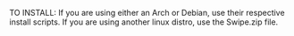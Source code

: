 TO INSTALL:
    If you are using either an Arch or Debian, use their respective install scripts.
    If you are using another linux distro, use the Swipe.zip file.